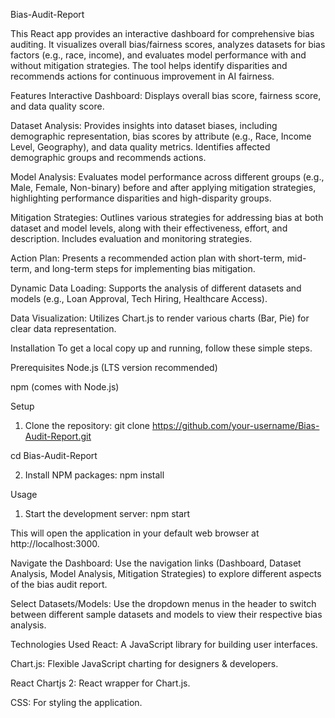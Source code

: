 Bias-Audit-Report

This React app provides an interactive dashboard for comprehensive bias auditing. It visualizes overall bias/fairness scores, analyzes datasets for bias factors (e.g., race, income), and evaluates model performance with and without mitigation strategies. The tool helps identify disparities and recommends actions for continuous improvement in AI fairness.

Features
Interactive Dashboard: Displays overall bias score, fairness score, and data quality score.

Dataset Analysis: Provides insights into dataset biases, including demographic representation, bias scores by attribute (e.g., Race, Income Level, Geography), and data quality metrics. Identifies affected demographic groups and recommends actions.

Model Analysis: Evaluates model performance across different groups (e.g., Male, Female, Non-binary) before and after applying mitigation strategies, highlighting performance disparities and high-disparity groups.

Mitigation Strategies: Outlines various strategies for addressing bias at both dataset and model levels, along with their effectiveness, effort, and description. Includes evaluation and monitoring strategies.

Action Plan: Presents a recommended action plan with short-term, mid-term, and long-term steps for implementing bias mitigation.

Dynamic Data Loading: Supports the analysis of different datasets and models (e.g., Loan Approval, Tech Hiring, Healthcare Access).

Data Visualization: Utilizes Chart.js to render various charts (Bar, Pie) for clear data representation.

Installation
To get a local copy up and running, follow these simple steps.

Prerequisites
Node.js (LTS version recommended)

npm (comes with Node.js)

Setup
1. Clone the repository:
git clone https://github.com/your-username/Bias-Audit-Report.git

cd Bias-Audit-Report

2. Install NPM packages:
npm install

Usage
1. Start the development server:
npm start

This will open the application in your default web browser at http://localhost:3000.

Navigate the Dashboard: Use the navigation links (Dashboard, Dataset Analysis, Model Analysis, Mitigation Strategies) to explore different aspects of the bias audit report.

Select Datasets/Models: Use the dropdown menus in the header to switch between different sample datasets and models to view their respective bias analysis.

Technologies Used
React: A JavaScript library for building user interfaces.

Chart.js: Flexible JavaScript charting for designers & developers.

React Chartjs 2: React wrapper for Chart.js.

CSS: For styling the application.
